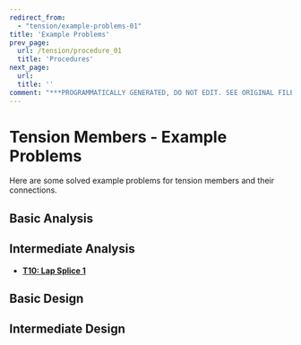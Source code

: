 ```yaml
---
redirect_from:
  - "tension/example-problems-01"
title: 'Example Problems'
prev_page:
  url: /tension/procedure_01
  title: 'Procedures'
next_page:
  url: 
  title: ''
comment: "***PROGRAMMATICALLY GENERATED, DO NOT EDIT. SEE ORIGINAL FILES IN /content***"
---
```

# Tension Members - Example Problems

Here are some solved example problems for tension members
and their connections.

## Basic Analysis

## Intermediate Analysis

* **[T10: Lap Splice 1](lap-splice-01)**

## Basic Design

## Intermediate Design
